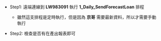 ###
- Step1: 遠端連線到 **LW983091** 執行 **1_Daily_SendForecastLoan** 排程
    - 雖然這支排程是定時執行，但是因為 **京哥** 需要最新資料，所以才需要手動執行

- Step2: 檢查是否有在產出報表即可